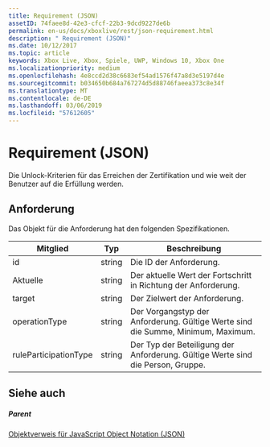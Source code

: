 ```yaml
---
title: Requirement (JSON)
assetID: 74faee8d-42e3-cfcf-22b3-9dcd9227de6b
permalink: en-us/docs/xboxlive/rest/json-requirement.html
description: " Requirement (JSON)"
ms.date: 10/12/2017
ms.topic: article
keywords: Xbox Live, Xbox, Spiele, UWP, Windows 10, Xbox One
ms.localizationpriority: medium
ms.openlocfilehash: 4e8ccd2d38c6683ef54ad1576f47a8d3e5197d4e
ms.sourcegitcommit: b034650b684a767274d5d88746faeea373c8e34f
ms.translationtype: MT
ms.contentlocale: de-DE
ms.lasthandoff: 03/06/2019
ms.locfileid: "57612605"
---
```

# <a name="requirement-json"></a>Requirement (JSON)
Die Unlock-Kriterien für das Erreichen der Zertifikation und wie weit der Benutzer auf die Erfüllung werden. 
<a id="ID4EN"></a>

 
## <a name="requirement"></a>Anforderung
 
Das Objekt für die Anforderung hat den folgenden Spezifikationen.
 
| Mitglied| Typ| Beschreibung| 
| --- | --- | --- | 
| id| string| Die ID der Anforderung.| 
| Aktuelle| string| Der aktuelle Wert der Fortschritt in Richtung der Anforderung.| 
| target| string| Der Zielwert der Anforderung.| 
| operationType| string| Der Vorgangstyp der Anforderung. Gültige Werte sind die Summe, Minimum, Maximum.| 
| ruleParticipationType| string| Der Typ der Beteiligung der Anforderung. Gültige Werte sind die Person, Gruppe.| 
  
<a id="ID4ETC"></a>

 
## <a name="see-also"></a>Siehe auch
 
<a id="ID4EVC"></a>

 
##### <a name="parent"></a>Parent 

[Objektverweis für JavaScript Object Notation (JSON)](atoc-xboxlivews-reference-json.md)

   